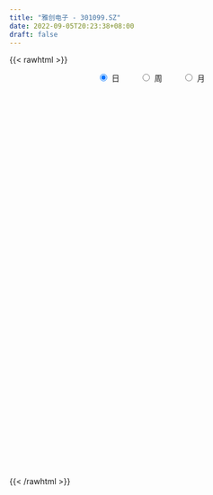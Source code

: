 ```yaml
---
title: "雅创电子 - 301099.SZ"
date: 2022-09-05T20:23:38+08:00
draft: false
---
```

{{< rawhtml >}}
    <div style="text-align: center">
        <label style="padding: 1rem;"><input style="margin-right: .5rem" type="radio" name="period" value="D" checked onclick="period_change(this)">日</label>
        <label style="padding: 1rem;"><input style="margin-right: .5rem" type="radio" name="period" value="W" onclick="period_change(this)">周</label>
        <label style="padding: 1rem;"><input style="margin-right: .5rem" type="radio" name="period" value="M" onclick="period_change(this)">月</label>
    </div>
    <div id="chart" style="height: 700px;"></div> 
    <script type="text/javascript">
        const D_v = [136501.14,127048.7,96464.86,80961.91,62038.12,56271.77,53241.12,58282.12,36270.01,71587.48,78702.48,58990.52,60325.86,51721.37,58006.64,43486.66,42185.94,39891.11,45343.06,32861.89,27481.75,20761.87,30881.26,30589.22,29901.8,48028.59,46511.45,33556.18,23718.23,18909.24,34018.47,27379.7,19969.62,22829.45,20287.34,31300.62,16493.06,11890.3,10931.09,10327.0,17295.99,20296.82,20043.1,13035.0,28868.4,18514.73,10507.0,10016.0,8396.0,7242.0,8899.71,7712.44,7241.0,10073.14,6118.0,6890.39,24033.28,24512.41,14185.32,13824.68,15365.35,28940.53,19584.43,17441.82,9164.33,8493.0,13940.56,7892.87,10175.98,6886.72,8677.65,11436.2,14017.71,8984.28,9624.65,10370.77,16319.52,25419.75,15225.3,11065.87,10719.81,6711.78,5645.9,8851.5,8442.16,15388.09,10550.19,6447.02,8084.0,5615.6,7445.07,6480.77,8841.43,4820.88,3632.0,12505.0,31259.11,29221.14,22259.43,13324.98,12813.73,26408.98,20287.52,29022.39,26758.1,20849.4,24780.24,25562.24,19605.56,11532.03,24173.84,28500.21,15782.06,27690.65,24006.45,37612.41,27255.81,21712.95,14089.55,17430.55,24066.94,11846.82,8853.64,22476.01,9739.51,10357.66,14730.64,18206.62,21070.61,27752.09,16508.56,20381.08,18757.81,22295.98,19833.74,16419.45,37511.83,42641.8,22528.64,21200.0,23817.57,23991.93,24380.49,26373.89,26554.41,31730.0,20065.49,18492.99,21066.19,16173.0,14736.6,14700.62,8776.54,21520.41,49887.02,27110.63,33510.98,25720.58,28446.26,21267.25,13469.1,20854.02,16848.94,11249.58,13933.42,14572.29,12088.93,9889.57,13017.68,13608.04,18139.22,16793.7,32516.78,24046.47,17338.04,10300.44,11321.1,12601.42,7408.12,12262.56,8741.02,10664.31,16174.57,6761.01,6931.86,10873.34,14023.16,8690.14,8840.0,8866.77,11006.4,11347.78,7750.81,11377.21]
const D_histogram = [0.0,1.3612307692,2.1897411352,2.8816279332,2.8055910721,2.824014041,2.2273457528,1.5891639128,0.8475810283,1.2511002248,2.0732884367,2.2498022599,2.1782703234,1.6507483704,1.551180838,1.0948414265,0.854316712,0.2051465123,-0.6085176824,-1.0836589244,-1.827231575,-2.2268480655,-2.1187358465,-1.9727488698,-1.9682761796,-1.1248086734,-0.3848884483,-0.0732503407,-0.0443062694,-0.1537605282,-0.3374901883,-0.5312083681,-0.4919923401,-0.5789371537,-0.5910228528,-1.164942739,-1.5438980699,-1.8519357406,-1.9675194883,-1.9646969123,-1.7914321331,-2.0664455348,-2.4105751667,-2.70812111,-2.0255139086,-1.8069804098,-1.5733120009,-1.558353475,-1.398189047,-1.1330764018,-0.9813398358,-0.7825765413,-0.7180505778,-0.8574706259,-0.8295539708,-0.6663323258,-0.2115526028,0.4779167849,0.8349963039,0.964394822,1.1393025458,1.5575216118,1.8557955131,1.7437651055,1.5800406792,1.473774409,1.2347020824,0.9138116268,0.6074321305,0.2373940816,-0.089869314,-0.3914689899,-0.4937164504,-0.531537091,-0.7644602106,-0.9908454152,-1.0337192084,-0.6576631906,-0.4603557248,-0.227386875,-0.2243531046,-0.1646984121,-0.1820730209,-0.2074735416,-0.3637354646,-0.3651691846,-0.2482304816,-0.1858306809,-0.2568270349,-0.2501349544,-0.3942792577,-0.3743447173,-0.5727633796,-0.6212805903,-0.6433588823,-0.5179685423,-0.0330389101,0.4106667057,0.5490674772,0.6120468986,0.5822139099,0.8288493705,0.8261568733,0.5301551618,0.3728608013,0.0054910699,0.1440889413,0.4307648772,0.5874742179,0.6365764868,0.8713930044,0.9204984005,0.9442579711,1.0974287553,0.9886912247,1.1149109258,1.113119857,0.9054828919,0.665714977,0.5668312465,0.0764048272,-0.1801545531,-0.3400883926,-0.2528869832,-0.2158064901,-0.1184189812,-0.0199763484,0.095710626,0.3563222338,0.6269256023,0.6660917766,0.4423926696,0.5126530714,0.6927487382,0.6262569381,0.4570449123,0.6677913359,1.1813380205,1.3949352121,1.2836235009,1.2447142911,1.2867643645,1.421007912,1.3206864359,1.4208466146,1.3777997832,1.2645315264,0.8933253695,0.458920338,-0.0610169902,-0.3570040187,-0.6009544933,-0.7566499985,-0.5669830806,-0.6902522075,-0.6295714089,-0.0303147869,0.3027213541,0.7072943956,0.643765268,0.542696102,0.6761531678,0.5524000866,0.5068718039,0.2716502981,0.1666460183,0.1445549912,-0.0404427411,-0.0548284012,-0.3328174382,-0.675819269,-0.9685730246,-0.4956056858,-0.1483804375,-0.0707776966,-0.0894946706,-0.1565488218,-0.5161475415,-0.669576092,-0.5955055444,-0.6940751452,-0.8481544093,-1.3148335138,-1.5498465286,-1.6742194967,-1.9461005888,-2.2247403552,-2.3775343791,-2.2567799674,-2.1144523402,-2.1546123456,-2.190455101,-2.0756834238,-2.0075558406]
const D_fast = [0.0,1.7015384615,3.0774841113,4.4897778927,5.1151387995,5.8395652786,5.7997334286,5.5588425669,5.0291549394,5.7454491921,7.0859595132,7.8249239014,8.2979595457,8.1831246853,8.4713523624,8.2887233075,8.261777771,7.6638941994,6.6981005841,5.952044611,4.7516640667,3.7953355597,3.3737638171,3.0265635764,2.5389672218,3.1012325596,3.7449306726,4.038256195,4.056123699,3.9082293081,3.6401271009,3.3136068291,3.229824772,2.9981456701,2.8383042577,1.9731486867,1.2082188384,0.4371972326,-0.1702663872,-0.6586180393,-0.9332112933,-1.7248360788,-2.6716095024,-3.6461857231,-3.4699569989,-3.7031686025,-3.8628281939,-4.2374580367,-4.4268408705,-4.4449973258,-4.5385957186,-4.5354765595,-4.6504632405,-5.0042509451,-5.1837227826,-5.187084219,-4.7851926468,-3.9762440629,-3.4104154679,-3.0399182443,-2.580184884,-1.772585415,-1.0103626354,-0.6864517667,-0.4551660232,-0.1929886911,-0.1233854972,-0.2158230461,-0.3703445098,-0.6810340382,-1.0307647624,-1.4302316857,-1.6559082588,-1.8266131722,-2.2506513445,-2.7247479029,-3.0260514982,-2.814411278,-2.7321927433,-2.5560706123,-2.609125118,-2.5906450286,-2.6535378926,-2.7308067987,-2.9780025879,-3.070728604,-3.0158475214,-2.999905391,-3.1351085037,-3.1909501618,-3.4336642795,-3.5073159184,-3.8489254256,-4.0527627839,-4.2356807965,-4.2397825921,-3.7631126873,-3.2167403951,-2.9410727543,-2.7250816083,-2.6093611195,-2.1555133163,-1.9516665951,-2.1151295162,-2.1792086764,-2.5452056404,-2.3705855336,-1.9762183783,-1.6726404832,-1.4643940925,-1.0117293239,-0.7324993277,-0.4726752643,-0.0451472913,0.0932879843,0.4982354169,0.7747243123,0.7934580701,0.7201188995,0.7629429807,0.2916177682,-0.0099802504,-0.2549361881,-0.2309565245,-0.2478276539,-0.1800448903,-0.0865963446,0.0530182863,0.4027104526,0.8300452216,1.03573434,0.9226334005,1.1210570701,1.4743399215,1.5644123559,1.5094615582,1.8871558158,2.6960370055,3.2583680002,3.4679621641,3.7402315271,4.1039726916,4.5934682171,4.82331835,5.2786901824,5.5800932968,5.7829579215,5.635083107,5.31540816,4.7802165843,4.394978551,4.0007894532,3.6559314483,3.7038525961,3.4080204173,3.3113083636,3.902986289,4.3117027685,4.8930994089,4.9905115983,5.0251164579,5.3276118155,5.341958756,5.4231484243,5.255839493,5.1924967178,5.2065444385,5.0114360209,4.9833432605,4.622149864,4.1101932159,3.5752962042,3.9243621215,4.2344922605,4.2944005772,4.2533099356,4.1471185789,3.6584829738,3.3376604003,3.2628545618,2.9907661748,2.6246483083,1.8292608254,1.2067861784,0.6638583361,-0.0945479032,-0.9293727584,-1.6765503771,-2.1199909572,-2.506276415,-3.0850895069,-3.6685460375,-4.0726952163,-4.5064565933]
const D_slow = [0.0,0.3403076923,0.8877429761,1.6081499594,2.3095477274,3.0155512377,3.5723876759,3.9696786541,4.1815739111,4.4943489673,5.0126710765,5.5751216415,6.1196892223,6.5323763149,6.9201715244,7.1938818811,7.407461059,7.4587476871,7.3066182665,7.0357035354,6.5788956417,6.0221836253,5.4924996637,4.9993124462,4.5072434013,4.226041233,4.1298191209,4.1115065357,4.1004299684,4.0619898363,3.9776172892,3.8448151972,3.7218171122,3.5770828238,3.4293271105,3.1380914258,2.7521169083,2.2891329732,1.7972531011,1.306078873,0.8582208397,0.341609456,-0.2610343356,-0.9380646131,-1.4444430903,-1.8961881927,-2.289516193,-2.6791045617,-3.0286518235,-3.3119209239,-3.5572558829,-3.7529000182,-3.9324126627,-4.1467803191,-4.3541688118,-4.5207518933,-4.573640044,-4.4541608478,-4.2454117718,-4.0043130663,-3.7194874298,-3.3301070269,-2.8661581486,-2.4302168722,-2.0352067024,-1.6667631002,-1.3580875796,-1.1296346729,-0.9777766402,-0.9184281198,-0.9408954484,-1.0387626958,-1.1621918084,-1.2950760812,-1.4861911338,-1.7339024876,-1.9923322897,-2.1567480874,-2.2718370186,-2.3286837373,-2.3847720135,-2.4259466165,-2.4714648717,-2.5233332571,-2.6142671233,-2.7055594194,-2.7676170398,-2.8140747101,-2.8782814688,-2.9408152074,-3.0393850218,-3.1329712011,-3.276162046,-3.4314821936,-3.5923219142,-3.7218140497,-3.7300737773,-3.6274071008,-3.4901402315,-3.3371285069,-3.1915750294,-2.9843626868,-2.7778234685,-2.645284678,-2.5520694777,-2.5506967102,-2.5146744749,-2.4069832556,-2.2601147011,-2.1009705794,-1.8831223283,-1.6529977282,-1.4169332354,-1.1425760466,-0.8954032404,-0.616675509,-0.3383955447,-0.1120248217,0.0544039225,0.1961117342,0.215212941,0.1701743027,0.0851522045,0.0219304587,-0.0320211638,-0.0616259091,-0.0666199962,-0.0426923397,0.0463882188,0.2031196193,0.3696425635,0.4802407309,0.6084039987,0.7815911833,0.9381554178,1.0524166459,1.2193644799,1.514698985,1.863432788,2.1843386632,2.495517236,2.8172083271,3.1724603051,3.5026319141,3.8578435678,4.2022935136,4.5184263952,4.7417577375,4.856487822,4.8412335745,4.7519825698,4.6017439465,4.4125814468,4.2708356767,4.0982726248,3.9408797726,3.9333010759,4.0089814144,4.1858050133,4.3467463303,4.4824203558,4.6514586477,4.7895586694,4.9162766204,4.9841891949,5.0258506995,5.0619894473,5.051878762,5.0381716617,4.9549673022,4.7860124849,4.5438692288,4.4199678073,4.3828726979,4.3651782738,4.3428046061,4.3036674007,4.1746305153,4.0072364923,3.8583601062,3.6848413199,3.4728027176,3.1440943391,2.756632707,2.3380778328,1.8515526856,1.2953675968,0.700984002,0.1367890102,-0.3918240749,-0.9304771613,-1.4780909365,-1.9970117925,-2.4989007526]
const D_data = [['2021-11-22', 58.0, 61.55, 54.5, 62.58],['2021-11-23', 62.0, 82.88, 62.0, 91.0],['2021-11-24', 78.01, 83.66, 76.91, 92.6],['2021-11-25', 81.17, 88.29, 78.12, 91.38],['2021-11-26', 87.0, 82.9, 80.0, 89.65],['2021-11-29', 82.6, 86.57, 81.2, 87.29],['2021-11-30', 86.59, 79.79, 79.79, 87.87],['2021-12-01', 77.33, 77.99, 74.11, 84.35],['2021-12-02', 78.0, 74.51, 74.33, 80.88],['2021-12-03', 73.49, 89.41, 73.24, 89.41],['2021-12-06', 90.5, 100.0, 84.16, 105.0],['2021-12-07', 98.9, 97.11, 94.2, 106.93],['2021-12-08', 95.44, 96.9, 91.7, 103.87],['2021-12-09', 94.46, 92.0, 90.0, 97.77],['2021-12-10', 92.11, 97.91, 92.11, 103.5],['2021-12-13', 95.29, 94.0, 89.52, 95.99],['2021-12-14', 95.0, 96.64, 91.43, 98.8],['2021-12-15', 94.43, 90.59, 90.59, 95.8],['2021-12-16', 90.66, 85.45, 84.81, 92.39],['2021-12-17', 84.51, 86.54, 82.9, 87.32],['2021-12-20', 84.0, 79.67, 79.12, 84.49],['2021-12-21', 80.23, 80.15, 78.0, 81.8],['2021-12-22', 79.4, 84.8, 79.31, 85.6],['2021-12-23', 84.86, 85.07, 84.0, 88.58],['2021-12-24', 84.55, 82.8, 80.85, 89.3],['2021-12-27', 82.16, 95.0, 82.16, 97.65],['2021-12-28', 92.0, 97.99, 89.8, 102.22],['2021-12-29', 95.99, 95.88, 94.0, 102.0],['2021-12-30', 95.21, 93.8, 92.96, 98.49],['2021-12-31', 93.02, 92.35, 91.5, 95.19],['2022-01-04', 92.04, 91.0, 90.55, 100.58],['2022-01-05', 87.62, 90.06, 84.01, 90.78],['2022-01-06', 88.63, 92.69, 88.1, 94.29],['2022-01-07', 91.0, 91.07, 90.01, 95.23],['2022-01-10', 89.7, 91.77, 87.7, 94.18],['2022-01-11', 91.07, 82.9, 81.98, 91.98],['2022-01-12', 83.3, 82.09, 80.31, 83.73],['2022-01-13', 81.89, 80.11, 80.0, 83.63],['2022-01-14', 79.67, 80.13, 79.51, 81.88],['2022-01-17', 79.0, 79.95, 76.75, 81.22],['2022-01-18', 79.46, 81.21, 78.0, 82.2],['2022-01-19', 80.68, 73.85, 73.36, 80.95],['2022-01-20', 72.29, 69.51, 68.0, 72.99],['2022-01-21', 68.95, 66.21, 65.75, 68.95],['2022-01-24', 68.71, 77.47, 68.71, 79.38],['2022-01-25', 77.45, 72.32, 72.01, 77.87],['2022-01-26', 72.11, 72.08, 71.2, 74.45],['2022-01-27', 70.68, 68.4, 68.05, 71.58],['2022-01-28', 69.0, 69.1, 68.55, 70.58],['2022-02-07', 70.84, 70.1, 68.51, 71.5],['2022-02-08', 71.0, 68.47, 66.54, 71.0],['2022-02-09', 68.47, 68.78, 67.29, 68.98],['2022-02-10', 68.36, 66.66, 66.28, 69.27],['2022-02-11', 65.44, 62.69, 62.3, 65.98],['2022-02-14', 62.59, 63.2, 60.53, 63.7],['2022-02-15', 63.24, 64.18, 62.71, 64.38],['2022-02-16', 64.4, 68.51, 64.4, 73.7],['2022-02-17', 67.18, 74.02, 67.18, 74.35],['2022-02-18', 72.56, 72.6, 72.06, 75.5],['2022-02-21', 72.02, 71.2, 70.11, 73.0],['2022-02-22', 70.4, 72.89, 68.9, 73.2],['2022-02-23', 72.0, 78.13, 72.0, 82.41],['2022-02-24', 78.26, 79.5, 75.96, 80.6],['2022-02-25', 80.6, 75.93, 75.13, 81.36],['2022-02-28', 76.78, 75.55, 74.3, 77.0],['2022-03-01', 75.2, 76.5, 74.5, 76.79],['2022-03-02', 75.56, 74.77, 73.05, 75.87],['2022-03-03', 74.5, 72.91, 72.68, 75.15],['2022-03-04', 72.93, 71.85, 71.39, 74.8],['2022-03-07', 72.22, 69.42, 69.23, 72.22],['2022-03-08', 70.07, 67.99, 66.68, 70.9],['2022-03-09', 68.1, 66.27, 63.56, 69.5],['2022-03-10', 69.08, 67.16, 66.59, 70.6],['2022-03-11', 65.8, 67.0, 64.79, 67.25],['2022-03-14', 66.99, 63.1, 63.1, 66.99],['2022-03-15', 62.5, 61.0, 61.0, 64.5],['2022-03-16', 62.2, 61.49, 58.0, 62.95],['2022-03-17', 62.27, 66.67, 62.27, 67.6],['2022-03-18', 65.64, 65.22, 64.0, 66.46],['2022-03-21', 65.13, 66.23, 64.21, 66.33],['2022-03-22', 65.99, 63.47, 62.9, 66.0],['2022-03-23', 63.81, 63.85, 62.52, 64.48],['2022-03-24', 64.0, 62.51, 62.08, 64.0],['2022-03-25', 63.19, 61.78, 60.8, 64.8],['2022-03-28', 61.59, 59.05, 58.6, 61.59],['2022-03-29', 59.0, 59.89, 55.55, 60.0],['2022-03-30', 59.81, 61.05, 58.61, 61.39],['2022-03-31', 60.85, 60.28, 58.8, 61.4],['2022-04-01', 59.53, 58.0, 57.0, 60.4],['2022-04-06', 57.83, 58.18, 57.2, 59.38],['2022-04-07', 58.15, 55.23, 55.2, 58.15],['2022-04-08', 55.45, 56.2, 54.0, 56.35],['2022-04-11', 56.01, 52.14, 51.45, 56.01],['2022-04-12', 52.0, 52.39, 51.4, 53.02],['2022-04-13', 52.0, 51.52, 50.77, 52.19],['2022-04-14', 51.95, 52.66, 49.41, 53.98],['2022-04-15', 52.9, 58.07, 50.28, 60.3],['2022-04-18', 57.7, 59.7, 56.12, 62.5],['2022-04-19', 60.0, 57.33, 56.0, 60.15],['2022-04-20', 57.04, 56.91, 56.52, 58.52],['2022-04-21', 56.03, 55.85, 55.57, 58.28],['2022-04-22', 55.12, 60.03, 54.8, 60.8],['2022-04-25', 57.01, 57.82, 56.2, 59.68],['2022-04-26', 59.0, 53.49, 52.09, 62.0],['2022-04-27', 50.35, 53.99, 46.54, 56.2],['2022-04-28', 52.91, 49.72, 49.47, 53.0],['2022-04-29', 50.24, 55.14, 50.24, 55.45],['2022-05-05', 54.2, 58.03, 53.5, 59.78],['2022-05-06', 57.25, 57.68, 55.76, 59.18],['2022-05-09', 57.09, 57.07, 55.93, 57.81],['2022-05-10', 55.41, 60.49, 55.41, 62.38],['2022-05-11', 60.03, 59.4, 59.25, 62.3],['2022-05-12', 58.71, 59.81, 58.55, 60.88],['2022-05-13', 59.82, 62.55, 59.0, 62.55],['2022-05-16', 63.11, 60.08, 59.68, 65.0],['2022-05-17', 62.02, 63.81, 60.18, 65.47],['2022-05-18', 63.5, 63.37, 61.0, 65.19],['2022-05-19', 61.06, 61.0, 60.1, 61.88],['2022-05-20', 60.06, 60.01, 59.37, 61.75],['2022-05-23', 60.0, 61.37, 59.5, 61.39],['2022-05-24', 61.0, 55.15, 55.13, 61.0],['2022-05-25', 54.46, 56.04, 54.0, 56.29],['2022-05-26', 56.12, 55.93, 55.16, 57.31],['2022-05-27', 56.66, 58.6, 56.02, 59.95],['2022-05-30', 58.5, 58.12, 57.43, 59.2],['2022-05-31', 58.2, 59.1, 57.3, 59.2],['2022-06-01', 59.4, 59.58, 58.81, 60.11],['2022-06-02', 59.11, 60.4, 58.62, 60.67],['2022-06-06', 60.61, 63.42, 60.61, 63.97],['2022-06-07', 63.29, 65.4, 63.29, 69.29],['2022-06-08', 64.52, 63.9, 63.2, 65.97],['2022-06-09', 64.0, 60.61, 60.17, 64.48],['2022-06-10', 60.5, 64.34, 59.95, 65.25],['2022-06-13', 64.0, 66.98, 63.41, 67.49],['2022-06-14', 65.7, 64.85, 62.91, 66.23],['2022-06-15', 65.59, 63.5, 62.99, 65.69],['2022-06-16', 63.37, 68.99, 63.35, 70.0],['2022-06-17', 69.33, 75.69, 69.33, 75.9],['2022-06-20', 76.0, 75.18, 74.11, 77.75],['2022-06-21', 75.03, 72.75, 71.08, 75.46],['2022-06-22', 73.36, 74.6, 71.59, 75.98],['2022-06-23', 75.1, 77.02, 73.83, 81.3],['2022-06-24', 77.09, 80.17, 75.12, 82.0],['2022-06-27', 80.45, 78.9, 78.8, 84.41],['2022-06-28', 79.44, 83.04, 79.44, 84.0],['2022-06-29', 84.01, 83.1, 83.07, 89.71],['2022-06-30', 79.55, 83.48, 79.5, 86.89],['2022-07-01', 82.15, 80.46, 79.6, 83.3],['2022-07-04', 80.68, 78.71, 75.64, 81.19],['2022-07-05', 78.71, 75.9, 75.2, 79.61],['2022-07-06', 75.98, 77.01, 75.9, 78.7],['2022-07-07', 76.99, 76.48, 75.52, 79.2],['2022-07-08', 76.92, 76.6, 76.31, 79.32],['2022-07-11', 76.0, 81.11, 76.0, 83.0],['2022-07-12', 88.0, 77.46, 76.3, 88.35],['2022-07-13', 78.0, 79.64, 75.06, 80.43],['2022-07-14', 79.65, 88.48, 79.65, 89.9],['2022-07-15', 87.9, 88.35, 86.5, 92.6],['2022-07-18', 88.47, 92.24, 88.11, 95.18],['2022-07-19', 91.34, 88.45, 87.6, 92.66],['2022-07-20', 88.4, 88.64, 87.32, 89.79],['2022-07-21', 88.73, 92.81, 86.52, 95.0],['2022-07-22', 92.0, 90.78, 88.1, 93.65],['2022-07-25', 89.1, 92.42, 89.01, 92.8],['2022-07-26', 92.98, 90.3, 89.3, 92.98],['2022-07-27', 89.71, 91.9, 88.62, 93.0],['2022-07-28', 92.16, 93.44, 92.16, 95.88],['2022-07-29', 92.64, 91.6, 91.26, 94.61],['2022-08-01', 90.6, 93.88, 88.11, 93.98],['2022-08-02', 93.43, 90.34, 89.89, 93.9],['2022-08-03', 88.51, 88.13, 86.76, 91.8],['2022-08-04', 88.12, 87.04, 85.5, 89.89],['2022-08-05', 86.9, 97.18, 86.9, 97.18],['2022-08-08', 96.9, 98.2, 93.5, 99.66],['2022-08-09', 98.21, 96.51, 94.75, 98.98],['2022-08-10', 96.44, 96.02, 95.03, 96.85],['2022-08-11', 96.12, 95.7, 94.75, 97.31],['2022-08-12', 95.95, 91.21, 91.12, 95.95],['2022-08-15', 91.78, 92.51, 90.89, 93.49],['2022-08-16', 92.51, 95.2, 90.91, 95.27],['2022-08-17', 94.6, 92.99, 92.89, 96.3],['2022-08-18', 93.0, 91.5, 91.18, 94.32],['2022-08-19', 91.77, 85.5, 85.19, 91.77],['2022-08-22', 84.34, 85.77, 84.01, 87.18],['2022-08-23', 85.89, 85.25, 84.62, 87.3],['2022-08-24', 85.5, 81.17, 81.1, 85.99],['2022-08-25', 81.11, 78.14, 76.28, 81.8],['2022-08-26', 78.48, 76.84, 76.7, 79.17],['2022-08-29', 76.0, 78.38, 75.18, 79.75],['2022-08-30', 78.38, 77.59, 77.37, 79.6],['2022-08-31', 77.65, 73.77, 73.6, 78.05],['2022-09-01', 73.1, 71.7, 71.3, 75.29],['2022-09-02', 71.37, 71.84, 71.33, 73.17],['2022-09-05', 71.8, 69.79, 69.3, 71.86]]
const W_v = [503014.73,275652.5,307746.87,203768.66,139615.9,170723.69,104197.24,90902.41,80997.91,76302.13,41168.29,75739.4,95156.81,49666.74,50002.56,76959.99,42994.86,48911.46,19541.44,61058.42,104028.26,121697.65,45167.8,107678.79,124677.17,84673.96,53034.43,104470.15,138702.8,115918.63,123216.78,75452.95,157749.62,100885.57,61733.79,94075.42,75607.47,55250.58,47279.51,47811.76,11377.21]
const W_histogram = [0.0,0.4154529915,1.1955753866,0.8925882558,0.4115065294,0.6912165052,0.7403924005,0.0243299821,-1.3240639021,-1.922313125,-2.6081479272,-2.2654783098,-1.7108820998,-1.5215166996,-1.6166694992,-1.6855597828,-1.8364734778,-2.0483990239,-2.1564284389,-1.9545489285,-1.5588089629,-1.4959045189,-1.1673377755,-0.5381273055,-0.2251258127,-0.0540989687,0.2239534093,0.690570719,1.722230963,2.6116151734,3.0918521219,3.0185784174,3.5915298689,3.9365212171,4.0088280054,4.2010661029,3.7117282863,2.828976601,1.5512061083,0.3228654577,-0.6225756464]
const W_fast = [0.0,0.5193162393,1.5983324811,1.5184924143,1.1402873202,1.5928014223,1.8270754177,1.1170954949,-0.5623143649,-1.6411418691,-2.979013653,-3.2027136131,-3.0758379281,-3.2668517028,-3.7661718772,-4.2564521064,-4.8664841709,-5.5905094729,-6.2376459977,-6.5244037194,-6.5183659945,-6.8294376803,-6.7927053807,-6.2980267371,-6.0413066974,-5.8838045957,-5.5497638653,-4.9105038758,-3.4482858912,-1.9059978874,-0.6527979084,0.0285729914,1.4994069102,2.8285285626,3.9030423523,5.1455469756,5.5841412305,5.4086336954,4.5186647298,3.3710404436,2.269955428]
const W_slow = [0.0,0.1038632479,0.4027570945,0.6259041585,0.7287807908,0.9015849171,1.0866830172,1.0927655128,0.7617495372,0.281171256,-0.3708657258,-0.9372353033,-1.3649558282,-1.7453350031,-2.149502378,-2.5708923236,-3.0300106931,-3.5421104491,-4.0812175588,-4.5698547909,-4.9595570316,-5.3335331614,-5.6253676052,-5.7598994316,-5.8161808848,-5.829705627,-5.7737172746,-5.6010745949,-5.1705168541,-4.5176130608,-3.7446500303,-2.990005426,-2.0921229587,-1.1079926545,-0.1057856531,0.9444808726,1.8724129442,2.5796570944,2.9674586215,3.0481749859,2.8925310744]
const W_data = [['2021-11-26', 58.0, 82.9, 54.5, 92.6],['2021-12-03', 82.6, 89.41, 73.24, 89.41],['2021-12-10', 90.5, 97.91, 84.16, 106.93],['2021-12-17', 95.29, 86.54, 82.9, 98.8],['2021-12-24', 84.0, 82.8, 78.0, 89.3],['2021-12-31', 82.16, 92.35, 82.16, 102.22],['2022-01-07', 92.04, 91.07, 84.01, 100.58],['2022-01-14', 89.7, 80.13, 79.51, 94.18],['2022-01-21', 79.0, 66.21, 65.75, 82.2],['2022-01-28', 68.71, 69.1, 68.05, 79.38],['2022-02-11', 70.84, 62.69, 62.3, 71.5],['2022-02-18', 62.59, 72.6, 60.53, 75.5],['2022-02-25', 72.02, 75.93, 68.9, 82.41],['2022-03-04', 76.78, 71.85, 71.39, 77.0],['2022-03-11', 72.22, 67.0, 63.56, 72.22],['2022-03-18', 66.99, 65.22, 58.0, 67.6],['2022-03-25', 65.13, 61.78, 60.8, 66.33],['2022-04-01', 61.59, 58.0, 55.55, 61.59],['2022-04-08', 57.83, 56.2, 54.0, 59.38],['2022-04-15', 56.01, 58.07, 49.41, 60.3],['2022-04-22', 57.7, 60.03, 54.8, 62.5],['2022-04-29', 57.01, 55.14, 46.54, 62.0],['2022-05-06', 54.2, 57.68, 53.5, 59.78],['2022-05-13', 57.09, 62.55, 55.41, 62.55],['2022-05-20', 63.11, 60.01, 59.37, 65.47],['2022-05-27', 60.0, 58.6, 54.0, 61.39],['2022-06-02', 58.5, 60.4, 57.3, 60.67],['2022-06-10', 60.61, 64.34, 59.95, 69.29],['2022-06-17', 64.0, 75.69, 62.91, 75.9],['2022-06-24', 76.0, 80.17, 71.08, 82.0],['2022-07-01', 80.45, 80.46, 78.8, 89.71],['2022-07-08', 80.68, 76.6, 75.2, 81.19],['2022-07-15', 76.0, 88.35, 75.06, 92.6],['2022-07-22', 88.47, 90.78, 86.52, 95.18],['2022-07-29', 89.1, 91.6, 88.62, 95.88],['2022-08-05', 90.6, 97.18, 85.5, 97.18],['2022-08-12', 96.9, 91.21, 91.12, 99.66],['2022-08-19', 91.78, 85.5, 85.19, 96.3],['2022-08-26', 84.34, 76.84, 76.28, 87.3],['2022-09-02', 76.0, 71.84, 71.3, 79.75],['2022-09-09', 71.8, 69.79, 69.3, 71.86]]
const M_v = [612527.62,987994.73,352399.6899999999,221228.83,251287.28,314409.77,382294.89,496752.63,414314.92,300926.15,30475.8]
const M_histogram = [0.0,0.8015498575,-0.2236603664,-0.4442108226,-1.5339617176,-2.4614149224,-2.6521736463,-1.0619851189,0.525851598,0.3717103228,0.0168387711]
const M_fast = [0.0,1.0019373219,-0.0791879936,-0.4107911554,-1.8840324799,-3.4268394152,-4.2806415507,-2.955949303,-1.2366496867,-1.2978633811,-1.64852524]
const M_slow = [0.0,0.2003874644,0.1444723728,0.0334196671,-0.3500707623,-0.9654244928,-1.6284679044,-1.8939641841,-1.7625012846,-1.6695737039,-1.6653640111]
const M_data = [['2021-11-30', 58.0, 79.79, 54.5, 92.6],['2021-12-31', 77.33, 92.35, 73.24, 106.93],['2022-01-28', 92.04, 69.1, 65.75, 100.58],['2022-02-28', 70.84, 75.55, 60.53, 82.41],['2022-03-31', 75.2, 60.28, 55.55, 76.79],['2022-04-29', 59.53, 55.14, 46.54, 62.5],['2022-05-31', 54.2, 59.1, 53.5, 65.47],['2022-06-30', 59.4, 83.48, 58.62, 89.71],['2022-07-29', 82.15, 91.6, 75.06, 95.88],['2022-08-31', 90.6, 73.77, 73.6, 99.66],['2022-09-30', 73.1, 69.79, 69.3, 75.29]]
        const D_a = [null,null,null,null,null,null,null,null,null,null,null,106.93,null,null,null,null,null,null,null,null,null,78.0,null,null,null,null,102.22,null,null,null,null,null,null,null,null,null,null,null,null,null,null,null,null,65.75,null,null,null,null,null,71.5,null,null,null,null,60.53,null,null,null,null,null,null,82.41,null,null,null,null,null,null,null,null,null,null,null,null,null,null,null,null,null,null,null,null,null,null,null,null,null,null,null,null,null,null,null,null,null,49.41,null,null,null,null,null,null,null,null,null,null,null,null,null,null,null,null,null,null,null,65.47,null,null,null,null,null,54.0,null,null,null,null,null,null,null,69.29,null,null,null,null,62.91,null,null,null,null,null,null,null,null,null,null,89.71,null,null,null,null,null,null,null,null,null,75.06,null,null,null,null,null,null,null,null,null,null,95.88,null,null,null,null,85.5,null,null,null,null,null,null,null,null,96.3,null,null,null,null,null,null,null,75.18,null,null,null,null,null]
const W_a = [null,null,106.93,null,null,null,null,null,null,null,null,null,null,null,null,null,null,null,null,null,null,46.54,null,null,null,null,null,null,null,null,null,null,null,null,null,null,99.66,null,null,null,null]
const M_a = [null,106.93,null,null,null,46.54,null,null,null,null,null]
        const D_b = [[{ coord: ['2021-12-07', 102.22] }, { coord: ['2022-01-21', 78.0] }],[{ coord: ['2022-01-21', 71.5] }, { coord: ['2022-02-23', 65.75] }],[{ coord: ['2022-04-14', 65.47] }, { coord: ['2022-06-14', 54.0] }],[{ coord: ['2022-06-29', 89.71] }, { coord: ['2022-08-17', 85.5] }]]
const W_b = []
const M_b = []
    </script>
{{< /rawhtml >}}